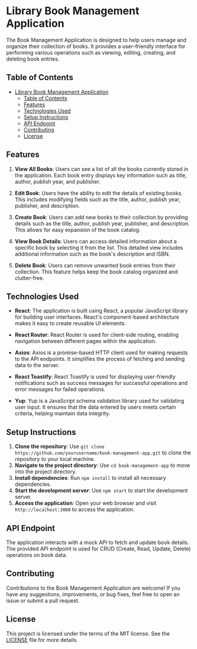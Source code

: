 # Library Book Management Application

The Book Management Application is designed to help users manage and organize their collection of books. It provides a user-friendly interface for performing various operations such as viewing, editing, creating, and deleting book entries.

## Table of Contents

- [Library Book Management Application](#library-book-management-application)
  - [Table of Contents](#table-of-contents)
  - [Features](#features)
  - [Technologies Used](#technologies-used)
  - [Setup Instructions](#setup-instructions)
  - [API Endpoint](#api-endpoint)
  - [Contributing](#contributing)
  - [License](#license)

## Features

1. **View All Books**: Users can see a list of all the books currently stored in the application. Each book entry displays key information such as title, author, publish year, and publisher.

2. **Edit Book**: Users have the ability to edit the details of existing books. This includes modifying fields such as the title, author, publish year, publisher, and description.

3. **Create Book**: Users can add new books to their collection by providing details such as the title, author, publish year, publisher, and description. This allows for easy expansion of the book catalog.

4. **View Book Details**: Users can access detailed information about a specific book by selecting it from the list. This detailed view includes additional information such as the book's description and ISBN.

5. **Delete Book**: Users can remove unwanted book entries from their collection. This feature helps keep the book catalog organized and clutter-free.

## Technologies Used

- **React**: The application is built using React, a popular JavaScript library for building user interfaces. React's component-based architecture makes it easy to create reusable UI elements.

- **React Router**: React Router is used for client-side routing, enabling navigation between different pages within the application.

- **Axios**: Axios is a promise-based HTTP client used for making requests to the API endpoints. It simplifies the process of fetching and sending data to the server.

- **React Toastify**: React Toastify is used for displaying user-friendly notifications such as success messages for successful operations and error messages for failed operations.

- **Yup**: Yup is a JavaScript schema validation library used for validating user input. It ensures that the data entered by users meets certain criteria, helping maintain data integrity.


## Setup Instructions

1. **Clone the repository**: Use `git clone https://github.com/yourusername/book-management-app.git` to clone the repository to your local machine.
2. **Navigate to the project directory**: Use `cd book-management-app` to move into the project directory.
3. **Install dependencies**: Run `npm install` to install all necessary dependencies.
4. **Start the development server**: Use `npm start` to start the development server.
5. **Access the application**: Open your web browser and visit `http://localhost:3000` to access the application.

## API Endpoint

The application interacts with a mock API to fetch and update book details. The provided API endpoint is used for CRUD (Create, Read, Update, Delete) operations on book data.

## Contributing

Contributions to the Book Management Application are welcome! If you have any suggestions, improvements, or bug fixes, feel free to open an issue or submit a pull request.

## License

This project is licensed under the terms of the MIT license. See the [LICENSE](LICENSE) file for more details.

